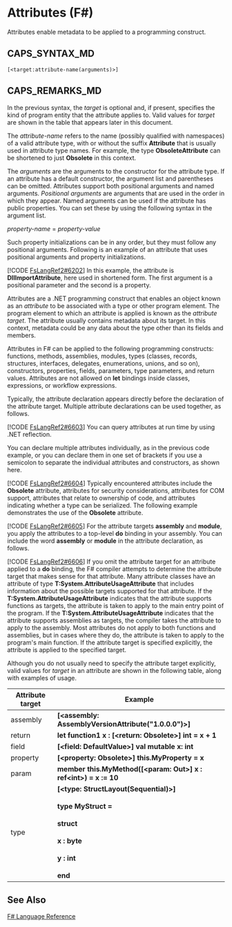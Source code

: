 # Attributes (F#)

Attributes enable metadata to be applied to a programming construct.


## CAPS_SYNTAX_MD

```
[<target:attribute-name(arguments)>]
```

## CAPS_REMARKS_MD
In the previous syntax, the *target* is optional and, if present, specifies the kind of program entity that the attribute applies to. Valid values for *target* are shown in the table that appears later in this document.

The *attribute-name* refers to the name (possibly qualified with namespaces) of a valid attribute type, with or without the suffix **Attribute** that is usually used in attribute type names. For example, the type **ObsoleteAttribute** can be shortened to just **Obsolete** in this context.

The *arguments* are the arguments to the constructor for the attribute type. If an attribute has a default constructor, the argument list and parentheses can be omitted. Attributes support both positional arguments and named arguments. *Positional arguments* are arguments that are used in the order in which they appear. Named arguments can be used if the attribute has public properties. You can set these by using the following syntax in the argument list.

*property-name* = *property-value*

Such property initializations can be in any order, but they must follow any positional arguments. Following is an example of an attribute that uses positional arguments and property initializations.

[!CODE [FsLangRef2#6202](../CodeSnippet/VS_Snippets_Fsharp/fslangref2/FSharp/fs/attributes.fs#6202)]
    In this example, the attribute is **DllImportAttribute**, here used in shortened form. The first argument is a positional parameter and the second is a property.

Attributes are a .NET programming construct that enables an object known as an *attribute* to be associated with a type or other program element. The program element to which an attribute is applied is known as the *attribute target*. The attribute usually contains metadata about its target. In this context, metadata could be any data about the type other than its fields and members.

Attributes in F# can be applied to the following programming constructs: functions, methods, assemblies, modules, types (classes, records, structures, interfaces, delegates, enumerations, unions, and so on), constructors, properties, fields, parameters, type parameters, and return values. Attributes are not allowed on **let** bindings inside classes, expressions, or workflow expressions.

Typically, the attribute declaration appears directly before the declaration of the attribute target. Multiple attribute declarations can be used together, as follows.

[!CODE [FsLangRef2#6603](../CodeSnippet/VS_Snippets_Fsharp/fslangref2/FSharp/fs/attributes.fs#6603)]
    You can query attributes at run time by using .NET reflection.

You can declare multiple attributes individually, as in the previous code example, or you can declare them in one set of brackets if you use a semicolon to separate the individual attributes and constructors, as shown here.

[!CODE [FsLangRef2#6604](../CodeSnippet/VS_Snippets_Fsharp/fslangref2/FSharp/fs/attributes.fs#6604)]
    Typically encountered attributes include the **Obsolete** attribute, attributes for security considerations, attributes for COM support, attributes that relate to ownership of code, and attributes indicating whether a type can be serialized. The following example demonstrates the use of the **Obsolete** attribute.

[!CODE [FsLangRef2#6605](../CodeSnippet/VS_Snippets_Fsharp/fslangref2/FSharp/fs/attributes.fs#6605)]
    For the attribute targets **assembly** and **module**, you apply the attributes to a top-level **do** binding in your assembly. You can include the word **assembly** or **module** in the attribute declaration, as follows.

[!CODE [FsLangRef2#6606](../CodeSnippet/VS_Snippets_Fsharp/fslangref2/FSharp/fs/attributes.fs#6606)]
    If you omit the attribute target for an attribute applied to a **do** binding, the F# compiler attempts to determine the attribute target that makes sense for that attribute. Many attribute classes have an attribute of type **T:System.AttributeUsageAttribute** that includes information about the possible targets supported for that attribute. If the **T:System.AttributeUsageAttribute** indicates that the attribute supports functions as targets, the attribute is taken to apply to the main entry point of the program. If the **T:System.AttributeUsageAttribute** indicates that the attribute supports assemblies as targets, the compiler takes the attribute to apply to the assembly. Most attributes do not apply to both functions and assemblies, but in cases where they do, the attribute is taken to apply to the program's main function. If the attribute target is specified explicitly, the attribute is applied to the specified target.

Although you do not usually need to specify the attribute target explicitly, valid values for *target* in an attribute are shown in the following table, along with examples of usage.



|Attribute target|Example|
|----------------|-------|
|assembly|**[&lt;assembly: AssemblyVersionAttribute("1.0.0.0")&gt;]**|
|return|**let function1 x : [&lt;return: Obsolete&gt;] int = x + 1**|
|field|**[&lt;field: DefaultValue&gt;] val mutable x: int**|
|property|**[&lt;property: Obsolete&gt;] this.MyProperty = x**|
|param|**member this.MyMethod([&lt;param: Out&gt;] x : ref&lt;int&gt;) = x := 10**|
|type|**[&lt;type: StructLayout(Sequential)&gt;]**<br /><br />**type MyStruct =**<br /><br />**struct**<br /><br />**x : byte**<br /><br />**y : int**<br /><br />**end**|

## See Also
[F&#35; Language Reference](F%23+Language+Reference.md)

